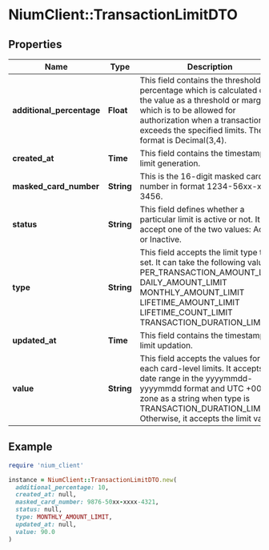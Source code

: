 # NiumClient::TransactionLimitDTO

## Properties

| Name | Type | Description | Notes |
| ---- | ---- | ----------- | ----- |
| **additional_percentage** | **Float** | This field contains the threshold percentage which is calculated on the value as a threshold or margin which is to be allowed for authorization when a transaction exceeds the specified limits. The format is Decimal(3,4). |  |
| **created_at** | **Time** | This field contains the timestamp of limit generation. | [optional] |
| **masked_card_number** | **String** | This is the 16-digit masked card number in format 1234-56xx-xxxx-3456. | [optional] |
| **status** | **String** | This field defines whether a particular limit is active or not. It can accept one of the two values: Active or Inactive. |  |
| **type** | **String** | This field accepts the limit type to be set. It can take the following values: PER_TRANSACTION_AMOUNT_LIMIT DAILY_AMOUNT_LIMIT MONTHLY_AMOUNT_LIMIT LIFETIME_AMOUNT_LIMIT LIFETIME_COUNT_LIMIT TRANSACTION_DURATION_LIMIT |  |
| **updated_at** | **Time** | This field contains the timestamp of limit updation. | [optional] |
| **value** | **String** | This field accepts the values for each card-level limits. It accepts a date range in the yyyymmdd-yyyymmdd format and UTC +00 time zone as a string when type is TRANSACTION_DURATION_LIMIT. Otherwise, it accepts the limit value. |  |

## Example

```ruby
require 'nium_client'

instance = NiumClient::TransactionLimitDTO.new(
  additional_percentage: 10,
  created_at: null,
  masked_card_number: 9876-50xx-xxxx-4321,
  status: null,
  type: MONTHLY_AMOUNT_LIMIT,
  updated_at: null,
  value: 90.0
)
```


